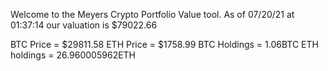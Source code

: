Welcome to the Meyers Crypto Portfolio Value tool. 
As of 07/20/21 at 01:37:14 our valuation is $79022.66 

BTC Price = $29811.58
 ETH Price = $1758.99
BTC Holdings = 1.06BTC
 ETH holdings = 26.960005962ETH 
